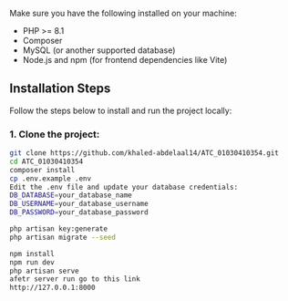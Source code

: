Make sure you have the following installed on your machine:

- PHP >= 8.1  
- Composer  
- MySQL (or another supported database)  
- Node.js and npm (for frontend dependencies like Vite)


## Installation Steps

Follow the steps below to install and run the project locally:

### 1. Clone the project:

```bash
git clone https://github.com/khaled-abdelaal14/ATC_01030410354.git
cd ATC_01030410354
composer install
cp .env.example .env
Edit the .env file and update your database credentials:
DB_DATABASE=your_database_name
DB_USERNAME=your_database_username
DB_PASSWORD=your_database_password

php artisan key:generate
php artisan migrate --seed

npm install
npm run dev
php artisan serve
afetr server run go to this link
http://127.0.0.1:8000




